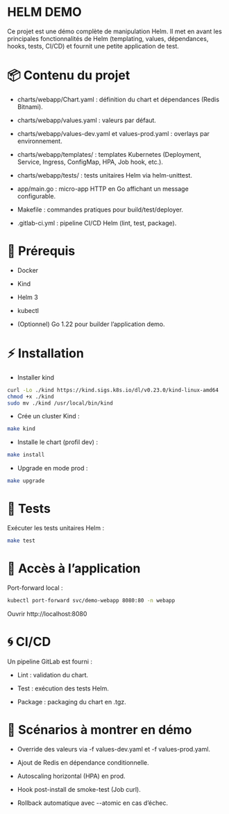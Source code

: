 # HELM DEMO
Ce projet est une démo complète de manipulation Helm. 
Il met en avant les principales fonctionnalités de Helm (templating, values, dépendances, hooks, tests, CI/CD) 
et fournit une petite application de test.

# 📦 Contenu du projet

- charts/webapp/Chart.yaml : définition du chart et dépendances (Redis Bitnami).

- charts/webapp/values.yaml : valeurs par défaut.

- charts/webapp/values-dev.yaml et values-prod.yaml : overlays par environnement.

- charts/webapp/templates/ : templates Kubernetes (Deployment, Service, Ingress, ConfigMap, HPA, Job hook, etc.).

- charts/webapp/tests/ : tests unitaires Helm via helm-unittest.

- app/main.go : micro-app HTTP en Go affichant un message configurable.

- Makefile : commandes pratiques pour build/test/deployer.

- .gitlab-ci.yml : pipeline CI/CD Helm (lint, test, package).



# 🚀 Prérequis

* Docker

* Kind

* Helm 3

* kubectl

* (Optionnel) Go 1.22 pour builder l’application demo.

# ⚡ Installation

- Installer kind 
```bash
curl -Lo ./kind https://kind.sigs.k8s.io/dl/v0.23.0/kind-linux-amd64
chmod +x ./kind
sudo mv ./kind /usr/local/bin/kind
```
- Crée un cluster Kind :
```bash
make kind
```
- Installe le chart (profil dev) :

```bash
make install
```
- Upgrade en mode prod :
```bash
make upgrade
```

# 🧪 Tests

Exécuter les tests unitaires Helm :

```bash
make test
```

# 🔗 Accès à l’application

Port-forward local :

```bash
kubectl port-forward svc/demo-webapp 8080:80 -n webapp
```
Ouvrir http://localhost:8080

# 🌀 CI/CD

Un pipeline GitLab est fourni :

* Lint : validation du chart.

* Test : exécution des tests Helm.

* Package : packaging du chart en .tgz.

# 🎯 Scénarios à montrer en démo

+ Override des valeurs via -f values-dev.yaml et -f values-prod.yaml.

+ Ajout de Redis en dépendance conditionnelle.

+ Autoscaling horizontal (HPA) en prod.

+ Hook post-install de smoke-test (Job curl).

+ Rollback automatique avec --atomic en cas d’échec.